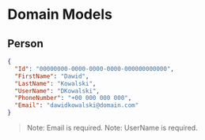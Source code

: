 # Domain Models

## Person

```json
{
  "Id": "00000000-0000-0000-0000-000000000000",
  "FirstName": "Dawid",
  "LastName": "Kowalski",
  "UserName": "DKowalski",
  "PhoneNumber": "+00 000 000 000",
  "Email": "dawidkowalski@domain.com"
}
```

> Note: Email is required.
> Note: UserName is required.
